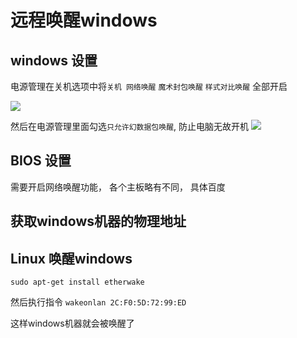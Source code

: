 # 远程唤醒windows

## windows 设置

电源管理在关机选项中将`关机 网络唤醒` `魔术封包唤醒` `样式对比唤醒` 全部开启

![](./img/Snipaste_2021-12-12_21-54-52.png)

然后在电源管理里面勾选`只允许幻数据包唤醒`, 防止电脑无故开机
![](./img/Snipaste_2021-12-12_21-55-56.png)


## BIOS 设置

需要开启网络唤醒功能， 各个主板略有不同， 具体百度


## 获取windows机器的物理地址

## Linux 唤醒windows

`sudo apt-get install etherwake`

然后执行指令
`wakeonlan 2C:F0:5D:72:99:ED`

这样windows机器就会被唤醒了